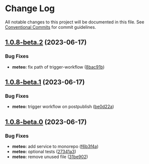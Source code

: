 # Change Log

All notable changes to this project will be documented in this file.
See [Conventional Commits](https://conventionalcommits.org) for commit guidelines.

## [1.0.8-beta.2](https://github.com/vanessa-lanquetin/Meteo/compare/v1.0.8-beta.1...v1.0.8-beta.2) (2023-06-17)

### Bug Fixes

* **meteo:** fix path of trigger-workflow ([8bac91b](https://github.com/vanessa-lanquetin/Meteo/commit/8bac91bac398370ba7747b23e86a3f19834b0f44))

## [1.0.8-beta.1](https://github.com/vanessa-lanquetin/Meteo/compare/v1.0.8-beta.0...v1.0.8-beta.1) (2023-06-17)

### Bug Fixes

* **meteo:** trigger workflow on postpublish ([be0d22a](https://github.com/vanessa-lanquetin/Meteo/commit/be0d22a160ffc04353f222d9fe5cc0cd987c8d53))

## [1.0.8-beta.0](https://github.com/vanessa-lanquetin/Meteo/compare/v1.0.5...v1.0.8-beta.0) (2023-06-17)

### Bug Fixes

* **meteo:** add service to monorepo ([f6b3f4a](https://github.com/vanessa-lanquetin/Meteo/commit/f6b3f4aeb43a5d3cd35bbea93bff5f1493cd2203))
* **meteo:** optional tests ([27341a3](https://github.com/vanessa-lanquetin/Meteo/commit/27341a30a1dcf67ff00cbe709b8f28a776b00fbb))
* **meteo:** remove unused file ([31be902](https://github.com/vanessa-lanquetin/Meteo/commit/31be902362818584af4954c2565d8ef56593e625))
